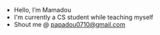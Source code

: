 - Hello, I’m Mamadou
- I'm currently a CS student while teaching myself
- Shout me @ papadou0710@gmail.com

<!---
papadou0710/papadou0710 is a ✨ special ✨ repository because its `README.md` (this file) appears on your GitHub profile.
You can click the Preview link to take a look at your changes.
--->
